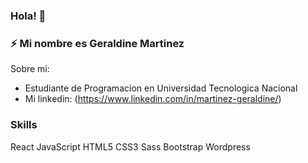 ### Hola! 👋

### ⚡ Mi nombre es Geraldine Martinez

Sobre mi:
-  Estudiante de Programacion en Universidad Tecnologica Nacional
-  Mi linkedin: (https://www.linkedin.com/in/martinez-geraldine/)

### Skills
React JavaScript HTML5 CSS3 Sass Bootstrap Wordpress 
